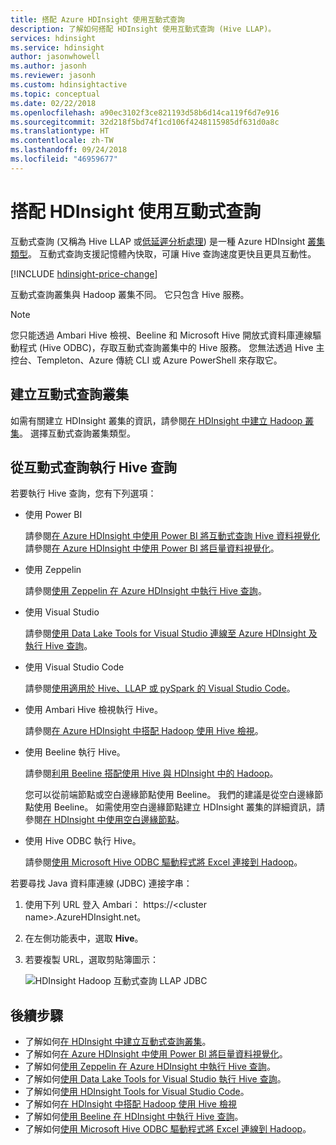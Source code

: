 ```yaml
---
title: 搭配 Azure HDInsight 使用互動式查詢
description: 了解如何搭配 HDInsight 使用互動式查詢 (Hive LLAP)。
services: hdinsight
ms.service: hdinsight
author: jasonwhowell
ms.author: jasonh
ms.reviewer: jasonh
ms.custom: hdinsightactive
ms.topic: conceptual
ms.date: 02/22/2018
ms.openlocfilehash: a90ec3102f3ce821193d58b6d14ca119f6d7e916
ms.sourcegitcommit: 32d218f5bd74f1cd106f4248115985df631d0a8c
ms.translationtype: HT
ms.contentlocale: zh-TW
ms.lasthandoff: 09/24/2018
ms.locfileid: "46959677"
---
```

# <a name="use-interactive-query-with-hdinsight"></a>搭配 HDInsight 使用互動式查詢
互動式查詢 (又稱為 Hive LLAP 或[低延遲分析處理](https://cwiki.apache.org/confluence/display/Hive/LLAP)) 是一種 Azure HDInsight [叢集類型](../hdinsight-hadoop-provision-linux-clusters.md#cluster-types)。 互動式查詢支援記憶體內快取，可讓 Hive 查詢速度更快且更具互動性。

[!INCLUDE [hdinsight-price-change](../../../includes/hdinsight-enhancements.md)] 

互動式查詢叢集與 Hadoop 叢集不同。 它只包含 Hive 服務。 

> [!NOTE]
> 您只能透過 Ambari Hive 檢視、Beeline 和 Microsoft Hive 開放式資料庫連線驅動程式 (Hive ODBC)，存取互動式查詢叢集中的 Hive 服務。 您無法透過 Hive 主控台、Templeton、Azure 傳統 CLI 或 Azure PowerShell 來存取它。 
> 
> 

## <a name="create-an-interactive-query-cluster"></a>建立互動式查詢叢集
如需有關建立 HDInsight 叢集的資訊，請參閱[在 HDInsight 中建立 Hadoop 叢集](../hdinsight-hadoop-provision-linux-clusters.md)。 選擇互動式查詢叢集類型。

## <a name="execute-hive-queries-from-interactive-query"></a>從互動式查詢執行 Hive 查詢
若要執行 Hive 查詢，您有下列選項：

* 使用 Power BI

    請參閱[在 Azure HDInsight 中使用 Power BI 將互動式查詢 Hive 資料視覺化](./apache-hadoop-connect-hive-power-bi-directquery.md) 請參閱[在 Azure HDInsight 中使用 Power BI 將巨量資料視覺化](../hadoop/apache-hadoop-connect-hive-power-bi.md)。
 
* 使用 Zeppelin

    請參閱[使用 Zeppelin 在 Azure HDInsight 中執行 Hive 查詢](../hdinsight-connect-hive-zeppelin.md)。

* 使用 Visual Studio

    請參閱[使用 Data Lake Tools for Visual Studio 連線至 Azure HDInsight 及執行 Hive 查詢](../hadoop/apache-hadoop-visual-studio-tools-get-started.md#run-interactive-hive-queries)。

* 使用 Visual Studio Code

    請參閱[使用適用於 Hive、LLAP 或 pySpark 的 Visual Studio Code](../hdinsight-for-vscode.md)。
* 使用 Ambari Hive 檢視執行 Hive。
  
    請參閱[在 Azure HDInsight 中搭配 Hadoop 使用 Hive 檢視](../hadoop/apache-hadoop-use-hive-ambari-view.md)。
* 使用 Beeline 執行 Hive。
  
    請參閱[利用 Beeline 搭配使用 Hive 與 HDInsight 中的 Hadoop](../hadoop/apache-hadoop-use-hive-beeline.md)。
  
    您可以從前端節點或空白邊緣節點使用 Beeline。 我們的建議是從空白邊緣節點使用 Beeline。 如需使用空白邊緣節點建立 HDInsight 叢集的詳細資訊，請參閱[在 HDInsight 中使用空白邊緣節點](../hdinsight-apps-use-edge-node.md)。
* 使用 Hive ODBC 執行 Hive。
  
    請參閱[使用 Microsoft Hive ODBC 驅動程式將 Excel 連接到 Hadoop](../hadoop/apache-hadoop-connect-excel-hive-odbc-driver.md)。

若要尋找 Java 資料庫連線 (JDBC) 連接字串：

1. 使用下列 URL 登入 Ambari： https://\<cluster name\>.AzureHDInsight.net。
2. 在左側功能表中，選取 **Hive**。
3. 若要複製 URL，選取剪貼簿圖示：
   
   ![HDInsight Hadoop 互動式查詢 LLAP JDBC](./media/apache-interactive-query-get-started/hdinsight-hadoop-use-interactive-hive-jdbc.png)

## <a name="next-steps"></a>後續步驟

* 了解如何[在 HDInsight 中建立互動式查詢叢集](../hdinsight-hadoop-provision-linux-clusters.md)。
* 了解如何[在 Azure HDInsight 中使用 Power BI 將巨量資料視覺化](../hadoop/apache-hadoop-connect-hive-power-bi.md)。
* 了解如何[使用 Zeppelin 在 Azure HDInsight 中執行 Hive 查詢](../hdinsight-connect-hive-zeppelin.md)。
* 了解如何[使用 Data Lake Tools for Visual Studio 執行 Hive 查詢](../hadoop/apache-hadoop-visual-studio-tools-get-started.md#run-interactive-hive-queries)。
* 了解如何[使用 HDInsight Tools for Visual Studio Code](../hdinsight-for-vscode.md)。
* 了解如何[在 HDInsight 中搭配 Hadoop 使用 Hive 檢視](../hadoop/apache-hadoop-use-hive-ambari-view.md)
* 了解如何[使用 Beeline 在 HDInsight 中執行 Hive 查詢](../hadoop/apache-hadoop-use-hive-beeline.md)。
* 了解如何[使用 Microsoft Hive ODBC 驅動程式將 Excel 連線到 Hadoop](../hadoop/apache-hadoop-connect-excel-hive-odbc-driver.md)。

